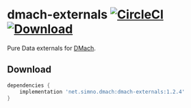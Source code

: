 # dmach-externals [![CircleCI](https://circleci.com/gh/simonnorberg/dmach-externals.svg?style=svg)](https://circleci.com/gh/simonnorberg/dmach-externals) [![Download](https://api.bintray.com/packages/simonnorberg/maven/dmach-externals/images/download.svg)](https://bintray.com/simonnorberg/maven/dmach-externals/_latestVersion)

Pure Data externals for [DMach](https://github.com/simonnorberg/dmach).

## Download

```groovy
dependencies {
    implementation 'net.simno.dmach:dmach-externals:1.2.4'
}
```
